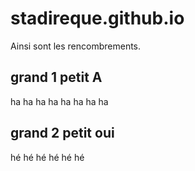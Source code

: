 # stadireque.github.io
Ainsi sont les rencombrements.
## grand 1 petit A
ha ha ha ha ha ha ha ha
## grand 2 petit oui
hé hé hé hé hé hé